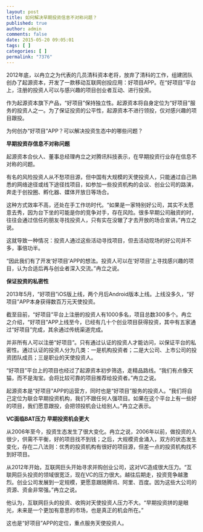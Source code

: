 ```yaml
---
layout: post
title: 如何解决早期投资信息不对称问题？　
published: true
author: admin
comments: false
date: 2015-05-20 09:05:01
tags: [ ]
categories: [ ]
permalink: "7376"
---
```



2012年底，以冉立之为代表的几员清科资本老将，放弃了清科的工作，组建团队创办了起源资本，开发了一款移动互联网创投应用：好项目APP。在“好项目”平台上，注册的投资人可以与感兴趣的项目创业者互动、进行投资。

作为起源资本旗下产品，“好项目”保持独立性。起源资本将自身定位为“好项目”服务的投资人之一。为了保证投资的公平性，起源资本不进行领投，仅对感兴趣的项目跟投。

为何创办“好项目”APP？可以解决投资生态中的哪些问题？

**早期投资存信息不对称问题**

起源资本合伙人、董事总经理冉立之对腾讯科技表示，在早期投资行业存在信息不对称的问题。

有名的风险投资人从不愁项目源，但中国有大规模的天使投资人，只能通过自己熟悉的网络途径或线下途径找项目，如参加一些投资机构的会议、创业公司的路演，奔走于创投圈、孵化器、媒体开放日等场合。

这种方式效率不高，还处在手工作坊时代。“如果是一家特别好公司，其实不太愿意去秀，因为台下坐的可能是你的竞争对手，存在风险。很多早期公司融资的时，往往会通过信任的朋友寻找投资人，只有实在没辙了才去开放的场合宣讲。”冉立之说。

这就导致一种情况：投资人通过这些活动寻找项目，但去活动现场的好公司并不多，事倍功半。

“因此我们有了开发‘好项目’APP的想法。投资人可以在‘好项目’上寻找感兴趣的项目，认为合适后再与创业者深入交流。”冉立之说。

**保证投资的私密性**

2013年5月，“好项目”iOS版上线，两个月后Android版本上线。上线没多久，“好项目”APP本身获得数百万元天使投资。

截至目前，“好项目”平台上注册的投资人有1000多名，项目总数300多个。冉立之介绍，“好项目”APP上线至今，已经有几十个创业项目获得投资，其中有五家通过“好项目”完成，其余通过传统渠道完成。

并非所有人可以注册“好项目”。只有通过认证的投资人才能访问，以保证平台的私密性。通过认证的投资人分为几类：一是机构投资者；二是大公司、上市公司的投资团队成员；三是职业的天使投资人。

“好项目”平台上的项目也经过了起源资本初步筛选，走精品路线。“我们有点像天猫，而不是淘宝。会将比较可靠的项目推荐给投资者。”冉立之说。

起源资本是“好项目”APP的运营方，同时也是“好项目”服务的投资人。“我们将自己定位为联合早期投资机构，我们不跟任何人强项目。如果在这个平台上有一些好的项目，我们愿意跟投，会把领投机会让给别人。”冉立之表示。

**VC面临BAT压力 早期投资机会更大**

从2006年至今，投资生态发生了很大变化。冉立之说，2006年以前，做投资的人很少，供需不平衡，好的项目找不到钱；之后，大规模资金涌入，双方的状态发生变化，存在二八法则：优秀的投资机构有很好的项目源，但差一点的投资机构找不到好项目。

从2012年开始，互联网巨头开始寻求并购创业公司，这对VC造成很大压力。“互联网巨头投资的领域很宽泛，现在VC的压力很大。越往后期走，投资竞争越激烈。创业公司发展到一定规模，更愿意跟随腾讯、阿里、百度。因为这些大公司的资源、资金非常强。”冉立之说。

他认为，互联网巨头的投资、收购对天使投资人压力不大。“早期投资拼的是眼光，未来是一个更加有意思的市场，也是真正的机会所在。”

这也是“好项目”APP的定位，重点服务天使投资人。